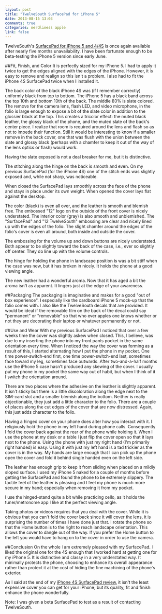 ```yaml
---
layout: post
title: "TwelveSouth SurfacePad for iPhone 5"
date: 2013-08-15 13:03
comments: true
categories: nerdliness apple
link: false
---
```

TwelveSouth's [SurfacePad for iPhone 5 and 4/4S](http://twelvesouth.com/products/surfacepad_iphone/ "SurfacePad for iPhone") is once again available after nearly five months unavailability. I have been fortunate enough to be beta-testing the iPhone 5 version since early June. 

##Fit, Finish, and Color
It is perfectly sized for my iPhone 5. I had to apply it twice to get the edges aligned with the edges of the iPhone. However, it is easy to remove and realign so this isn't a problem. I also had to fit the iPhone 4S SurfacePad twice when I installed it.

The back color of the black iPhone 4S was (if I remember correctly) uniformly black from top to bottom. The iPhone 5 has a black band across the top 10th and bottom 10th of the back. The middle 80% is slate colored. The remove for the camera lens, flash LED, and video microphone, in the folio is large enough to expose a bit of the slate color in addition to the glossier black at the top. This creates a tricolor effect: the muted black leather, the glossy black of the phone, and the muted slate of the back's center piece. I realize that room is required around the lens and flash so as not to impede their function. Still it would be interesting to know if a smaller remove in the back cover, one that was flush with the union between the slate and glossy black (perhaps with a chamfer to keep it out of the way of the lens optics or flash) would work. 

Having the slate exposed is not a deal breaker for me, but it is distinctive.

The stitching along the hinge on the back is smooth and even. On my previous SurfacePad (for the iPhone 4S) one of the stitch ends was slightly exposed and, while not sharp, was noticeable. 

When closed the SurfacePad lays smoothly across the face of the phone and stays in place under its own weight. When opened the cover lays flat against the desktop. 

The color (black) is even all over, and the leather is smooth and blemish free. The embossed "12" logo on the outside of the front cover is nicely understated. The interior color (gray) is also smooth and unblemished. The "SurfacePad" and "12 TwelveSouth" embossing are clear and nicely lined up with the edges of the folio. The slight chamfer around the edges of the folio's cover is even all around, both inside and outside the cover. 

The embossing for the volume up and down buttons are nicely understated. Both appear to be slightly toward the back of the case, i.e., ever so slightly off center. They do line up with the volume controls. 

The hinge for holding the phone in landscape position is was a bit stiff when the case was new, but it has broken in nicely. It holds the phone at a good viewing angle. 

The new leather had a wonderful aroma. Now that it has aged a bit the aroma isn't as apparent. It lingers just at the edge of your awareness.

##Packaging
The packaging is imaginative and makes for a good "out of box experience". I especially like the cardboard iPhone 5 mock-up that the folio comes with. I also like the TwelveSouth decals that are provided. It would be ideal if the removable film on the back of the decal could say "permanent" or "removable" so that who ever apples one knows whether or not they are decorating their laptop or whatever permanently or not.

##Use and Wear
With my previous SurfacePad I noticed that over a few weeks time the cover was slightly askew when closed. This, I believe, was due to my inserting the phone into my front pants pocket in the same orientation every time. When I noticed the way the cover was forming as a result of this, I started alternating how I put the phone in my pocket. One time power-switch-end first, one time power-switch-end last, sometimes face toward my leg, sometimes face outwards. After two-and-a-half months use the iPhone 5 case hasn't produced any skewing of the cover. I usually put my phone in my pocket the same way out of habit, but when I think of it I switch the orientation around.

There are two places where the adhesive on the leather is slightly apparent. It isn't sticky but there is a little discoloration along the edge next to the SIM-card slot and a smaller blemish along the bottom. Neither is really objectionable, they just add a little character to the folio. There are a couple of places along the cut edges of the cover that are now distressed. Again, this just adds character to the folio.

Having a hinged cover on your phone does alter how you interact with it. I religiously hold the phone in my left hand during phone calls. Consequently I fold the cover back against the rear of the phone while holding it. When I use the phone at my desk or a table I just flip the cover open so that it lays next to the phone. Using the phone with just my right hand (I'm primarily right handed) is easy. Using it with just my left hand is a tad trickier as the cover is in the way. My hands are large enough that I can pick up the phone open the cover and fold it behind single handed even on the left side. 

The leather has enough grip to keep it from sliding when placed on a mildly sloped surface. I used my iPhone 5 naked for a couple of months before getting the SurfacePad and found the phone to be extremely slippery. The tactile feel of the leather is pleasing and I feel my phone is much more secure in my hand; especially when removing it from my pocket.

I use the hinged-stand quite a bit while practicing cello, as it holds the tuner/metronome app I like at the perfect viewing angle.

Taking photos or videos requires that you deal with the cover. While it is obvious that you can't fold the cover back since it will cover the lens, it is surprising the number of times I have done just that. I rotate the phone so that the Home button is to the right to reach landscape orientation. This allows the cover to dangle out of the way. If you prefer the Home button to the left you would have to hang on to the cover in order to use the camera.

##Conclusion
On the whole I am extremely pleased with my SurfacePad. I liked the original one for the 4S enough that I worked hard at getting one for my iPhone 5. It is distinctive and classy in a very understated way. It minimally protects the phone, choosing to enhance its overall appearance rather than protect it at the cost of hiding the fine machining of the phone's exterior.

As I said at the end of my [iPhone 4S SurfacePad review](http://zanshin.net/2013/02/26/surfacepad-review/ "SurfacePad Review"), it isn't the least expensive cover you can get for your iPhone, but its quality, fit and finish enhance the phone wonderfully. 

Note: I was given a beta SurfacePad to test as a result of contacting TwelveSouth. 
